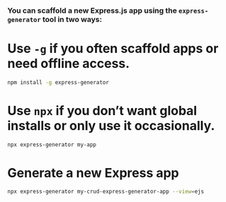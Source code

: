 ### You can scaffold a new Express.js app using the `express-generator` tool in two ways:

# Use `-g` if you often scaffold apps or need offline access.

```bash
npm install -g express-generator
```

# Use `npx` if you don’t want global installs or only use it occasionally.

```bash
npx express-generator my-app
```

# Generate a new Express app

```bash
npx express-generator my-crud-express-generator-app --view=ejs
```
